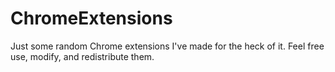 # ChromeExtensions
Just some random Chrome extensions I've made for the heck of it. Feel free use, modify, and redistribute them.
